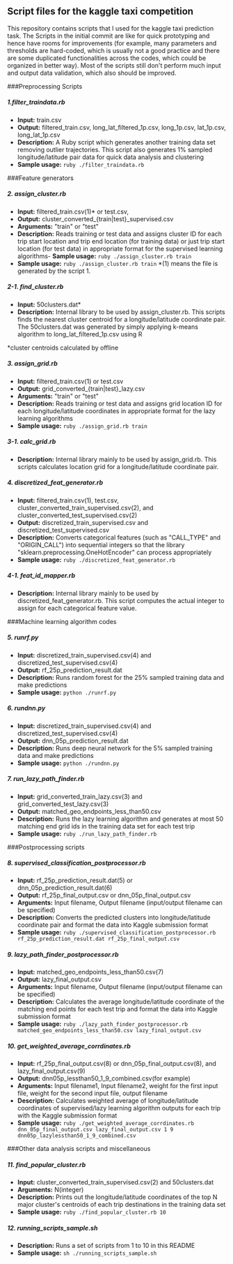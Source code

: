 ## Script files for the kaggle taxi competition

This repository contains scripts that I used for the kaggle taxi prediction task. The Scripts in the initial commit are like for quick prototyping and hence have rooms for improvements (for example, many parameters and thresholds are hard-coded, which is usually not a good practice and there are some duplicated functionalities across the codes, which could be organized in better way).
Most of the scripts still don't perform much input and output data validation, which also should be improved.

###Preprocessing Scripts

##### *1.filter_traindata.rb*
- **Input:** train.csv
- **Output:** filtered_train.csv, long_lat_filtered_1p.csv, long_1p.csv, lat_1p.csv, long_lat_1p.csv
- **Description:** A Ruby script which generates another training data set removing outlier trajectories.
This script also generates 1% sampled longitude/latitude pair data for quick data analysis and clustering
- **Sample usage:** `ruby ./filter_traindata.rb`

###Feature generators

##### *2. assign_cluster.rb*
- **Input:** filtered_train.csv(1)* or test.csv,
- **Output:** cluster_converted_{train|test}_supervised.csv
- **Arguments:** "train" or "test"
- **Description:** Reads training or test data and assigns cluster ID for each trip start location and trip end location (for training data) or just trip start location (for test data) in appropriate format for the supervised learning algorithms- **Sample usage:** `ruby ./assign_cluster.rb train`
- **Sample usage:** `ruby ./assign_cluster.rb train`
*(1) means the file is generated by the script 1.

##### *2-1. find_cluster.rb*
- **Input:** 50clusters.dat*
- **Description:** Internal library to be used by assign_cluster.rb. This scripts finds the nearest cluster centroid for a longitude/latitude coordinate pair.
The 50clusters.dat was generated by simply applying k-means algorithm to long_lat_filtered_1p.csv using R

*cluster centroids calculated by offline

##### *3. assign_grid.rb*
- **Input:** filtered_train.csv(1) or test.csv
- **Output:** grid_converted_{train|test}_lazy.csv
- **Arguments:** "train" or "test"
- **Description:** Reads training or test data and assigns grid location ID for each longitude/latitude coordinates in appropriate format for the lazy learning algorithms
- **Sample usage:** `ruby ./assign_grid.rb train`

##### *3-1. calc_grid.rb*
- **Description:** Internal library mainly to be used by assign_grid.rb. This scripts calculates location grid for a longitude/latitude coordinate pair.

##### *4. discretized_feat_generator.rb*
- **Input:** filtered_train.csv(1), test.csv, cluster_converted_train_supervised.csv(2), and cluster_converted_test_supervised.csv(2)
- **Output:** discretized_train_supervised.csv and discretized_test_supervised.csv
- **Description:** Converts categorical features (such as "CALL_TYPE" and "ORIGIN_CALL") into sequential integers so that the library "sklearn.preprocessing.OneHotEncoder" can process appropriately
- **Sample usage:** `ruby ./discretized_feat_generator.rb`

##### *4-1. feat_id_mapper.rb*
- **Description:** Internal library mainly to be used by discretized_feat_generator.rb. This script computes the actual integer to assign for each categorical feature value.

###Machine learning algorithm codes
##### *5. runrf.py*
- **Input:** discretized_train_supervised.csv(4) and discretized_test_supervised.csv(4)
- **Output:** rf_25p_prediction_result.dat
- **Description:** Runs random forest for the 25% sampled training data and make predictions
- **Sample usage:** `python ./runrf.py`

##### *6. rundnn.py*
- **Input:** discretized_train_supervised.csv(4) and discretized_test_supervised.csv(4)
- **Output:** dnn_05p_prediction_result.dat
- **Description:** Runs deep neural network for the 5% sampled training data and make predictions
- **Sample usage:** `python ./rundnn.py`

##### *7. run_lazy_path_finder.rb*
- **Input:** grid_converted_train_lazy.csv(3) and grid_converted_test_lazy.csv(3)
- **Output:** matched_geo_endpoints_less_than50.csv
- **Description:** Runs the lazy learning algorithm and generates at most 50 matching end grid ids in the training data set for each test trip
- **Sample usage:** `ruby ./run_lazy_path_finder.rb`

###Postprocessing scripts

##### *8. supervised_classification_postprocessor.rb*
- **Input:** rf_25p_prediction_result.dat(5) or dnn_05p_prediction_result.dat(6)
- **Output:** rf_25p_final_output.csv or dnn_05p_final_output.csv
- **Arguments:** Input filename, Output filename (input/output filename can be specified)
- **Description:** Converts the predicted clusters into longitude/latitude coordinate pair and format the data into Kaggle submission format
- **Sample usage:** `ruby ./supervised_classification_postprocessor.rb rf_25p_prediction_result.dat rf_25p_final_output.csv`

##### *9. lazy_path_finder_postprocessor.rb*
- **Input:** matched_geo_endpoints_less_than50.csv(7)
- **Output:** lazy_final_output.csv
- **Arguments:** Input filename, Output filename (input/output filename can be specified)
- **Description:** Calculates the average longitude/latitude coordinate of the matching end points for each test trip and format the data into Kaggle submission format
- **Sample usage:** `ruby ./lazy_path_finder_postprocessor.rb matched_geo_endpoints_less_than50.csv lazy_final_output.csv`

##### *10. get_weighted_average_corrdinates.rb*
- **Input:** rf_25p_final_output.csv(8) or dnn_05p_final_output.csv(8), and lazy_final_output.csv(9)
- **Output:** dnn05p_lessthan50_1_9_combined.csv(for example)
- **Arguments:** Input filename1, Input filename2, weight for the first input file, weight for the second input file, output filename
- **Description:** Calculates weighted average of longitude/latitude coordinates of supervised/lazy learning algorithm outputs for each trip with the Kaggle submission format
- **Sample usage:** `ruby ./get_weighted_average_corrdinates.rb dnn_05p_final_output.csv lazy_final_output.csv 1 9 dnn05p_lazylessthan50_1_9_combined.csv`

###Other data analysis scripts and miscellaneous

##### *11. find_popular_cluster.rb*
- **Input:** cluster_converted_train_supervised.csv(2) and 50clusters.dat
- **Arguments:** N(integer)
- **Description:** Prints out the longitude/latitude coordinates of the top N major cluster's centroids of each trip destinations in the training data set
- **Sample usage:** `ruby ./find_popular_cluster.rb 10`

##### *12. running_scripts_sample.sh*
- **Description:** Runs a set of scripts from 1 to 10 in this README
- **Sample usage:** `sh ./running_scripts_sample.sh`
